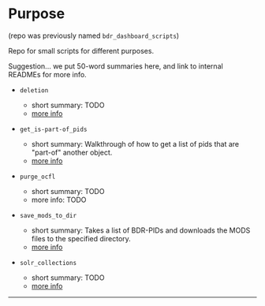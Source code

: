 # Purpose

(repo was previously named `bdr_dashboard_scripts`)

Repo for small scripts for different purposes.

Suggestion... we put 50-word summaries here, and link to internal READMEs for more info.

- `deletion`
    - short summary: TODO
    - [more info](https://github.com/Brown-University-Library/bdr_scripts/blob/main/deletion/README.md)

- `get_is-part-of_pids`
    - short summary: Walkthrough of how to get a list of pids that are "part-of" another object.
    - [more info](https://github.com/Brown-University-Library/bdr_scripts/blob/main/get_is-part-of_pids/README.md)

- `purge_ocfl`
    - short summary: TODO
    - more info: TODO

- `save_mods_to_dir`
    - short summary: Takes a list of BDR-PIDs and downloads the MODS files to the specified directory.
    - [more info](https://github.com/Brown-University-Library/bdr_scripts/blob/main/save_mods_to_dir/README.md)

- `solr_collections`
    - short summary: TODO
    - [more info](https://github.com/Brown-University-Library/bdr_scripts/blob/main/solr_collections/README.md)

---